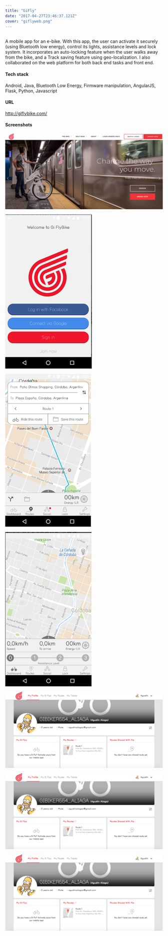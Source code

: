 ```yaml
---
title: "GiFly"
date: "2017-04-27T23:46:37.121Z"
cover: "giflyweb.png"
---
```

<br />
A mobile app for an e-bike. With this app, the user can activate it securely (using Bluetooth low energy), control its lights, assistance levels and lock system.
It incorporates an auto-locking feature when the user walks away from the bike, and a Track saving feature using geo-localization.
I also collaborated on the web platform for both back end tasks and front end.

#### Tech stack
Android, Java, Bluetooth Low Energy, Firmware manipulation, AngularJS, Flask, Python, Javascript

#### URL
http://giflybike.com/

#### Screenshots

![](giflyweb.png)

![](giflyapp1.png)

![](giflyapp2.png)

![](giflyapp3.png)

![](giflyfrontend1.png)

![](giflyfrontend1.png)

![](giflyfrontend1.png)